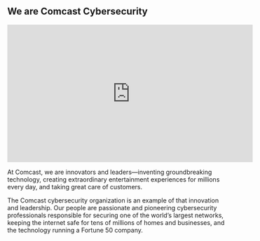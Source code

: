 ## We are Comcast Cybersecurity

<iframe width="560" height="315" src="https://www.youtube.com/embed/O6pvAlsigMY" title="YouTube video player" frameborder="0" allow="accelerometer; autoplay; clipboard-write; encrypted-media; gyroscope; picture-in-picture" allowfullscreen></iframe>

At Comcast, we are innovators and leaders—inventing groundbreaking technology, creating extraordinary entertainment experiences for millions every day, and taking great care of customers.

The Comcast cybersecurity organization is an example of that innovation and leadership. Our people are passionate and pioneering cybersecurity professionals responsible for securing one of the world’s largest networks, keeping the internet safe for tens of millions of homes and businesses, and the technology running a Fortune 50 company.

